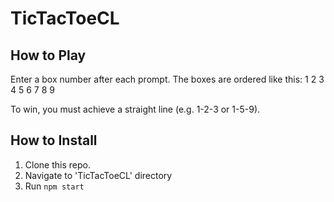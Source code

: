 # TicTacToeCL

## How to Play ##
Enter a box number after each prompt.
The boxes are ordered like this:
1 2 3
4 5 6
7 8 9

To win, you must achieve a straight line (e.g. 1-2-3 or 1-5-9).

## How to Install ##
1. Clone this repo.
2. Navigate to 'TicTacToeCL' directory
3. Run ``npm start``
